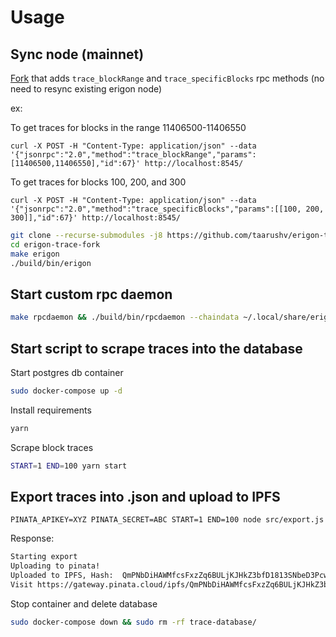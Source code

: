 Usage
=====

## Sync node (mainnet)

[Fork](https://github.com/taarushv/erigon-trace-fork/commit/ec4ab999c41c330c7db63db8c95434f75b30ddda) that adds `trace_blockRange` and `trace_specificBlocks` rpc methods (no need to resync existing erigon node)

ex: 

To get traces for blocks in the range 11406500-11406550

`curl -X POST -H "Content-Type: application/json" --data '{"jsonrpc":"2.0","method":"trace_blockRange","params":[11406500,11406550],"id":67}' http://localhost:8545/`

To get traces for blocks 100, 200, and 300

`curl -X POST -H "Content-Type: application/json" --data '{"jsonrpc":"2.0","method":"trace_specificBlocks","params":[[100, 200, 300]],"id":67}' http://localhost:8545/`


```sh
git clone --recurse-submodules -j8 https://github.com/taarushv/erigon-trace-fork.git
cd erigon-trace-fork
make erigon
./build/bin/erigon
```
## Start custom rpc daemon

```sh
make rpcdaemon && ./build/bin/rpcdaemon --chaindata ~/.local/share/erigon/chaindata/  --http.api=eth,web3,trace  --http.addr 0.0.0.0 --http.vhosts=*  --http.corsdomain=* --http.port 8545 --rpc.gascap=10000000000000000000 --ws
```

## Start script to scrape traces into the database

Start postgres db container 

```sh
sudo docker-compose up -d
```

Install requirements

```sh
yarn
```

Scrape block traces

```sh
START=1 END=100 yarn start
```


## Export traces into .json and upload to IPFS

```
PINATA_APIKEY=XYZ PINATA_SECRET=ABC START=1 END=100 node src/export.js 
```


Response: 

```sh
Starting export
Uploading to pinata!
Uploaded to IPFS, Hash:  QmPNbDiHAWMfcsFxzZq6BULjKJHkZ3bfD1813SNbeD3Pcw
Visit https://gateway.pinata.cloud/ipfs/QmPNbDiHAWMfcsFxzZq6BULjKJHkZ3bfD1813SNbeD3Pcw
```

Stop container and delete database 

```sh
sudo docker-compose down && sudo rm -rf trace-database/
```
